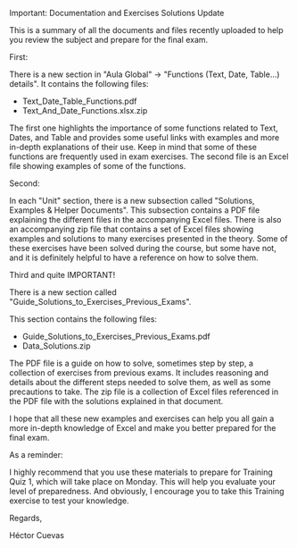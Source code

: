 Important: Documentation and Exercises Solutions Update

This is a summary of all the documents and files recently uploaded to help you review the subject and prepare for the final exam.

First:

There is a new section in "Aula Global" -> "Functions (Text, Date, Table...) details". It contains the following files:

- Text_Date_Table_Functions.pdf
- Text_And_Date_Functions.xlsx.zip

The first one highlights the importance of some functions related to Text, Dates, and Table and provides some useful links with examples and more in-depth explanations of their use. Keep in mind that some of these functions are frequently used in exam exercises. The second file is an Excel file showing examples of some of the functions.

Second:

In each "Unit" section, there is a new subsection called "Solutions, Examples & Helper Documents". This subsection contains a PDF file explaining the different files in the accompanying Excel files.
There is also an accompanying zip file that contains a set of Excel files showing examples and solutions to many exercises presented in the theory. Some of these exercises have been solved during the course, but some have not, and it is definitely helpful to have a reference on how to solve them.

Third and quite IMPORTANT!

There is a new section called "Guide_Solutions_to_Exercises_Previous_Exams".

This section contains the following files:

- Guide_Solutions_to_Exercises_Previous_Exams.pdf
- Data_Solutions.zip

The PDF file is a guide on how to solve, sometimes step by step, a collection of exercises from previous exams. It includes reasoning and details about the different steps needed to solve them, as well as some precautions to take. The zip file is a collection of Excel files referenced in the PDF file with the solutions explained in that document.

I hope that all these new examples and exercises can help you all gain a more in-depth knowledge of Excel and make you better prepared for the final exam.

As a reminder:

I highly recommend that you use these materials to prepare for Training Quiz 1, which will take place on Monday. This will help you evaluate your level of preparedness. And obviously, I encourage you to take this Training exercise to test your knowledge.

Regards,

Héctor Cuevas
